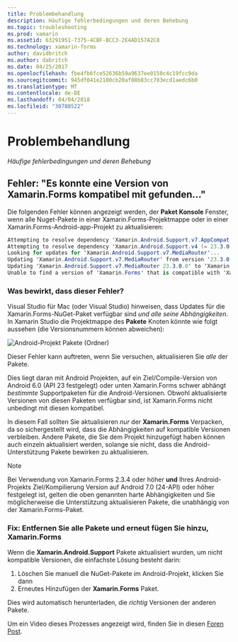```yaml
---
title: Problembehandlung
description: Häufige fehlerbedingungen und deren Behebung
ms.topic: troubleshooting
ms.prod: xamarin
ms.assetid: 63291951-7375-4CBF-BCC3-2E4AD157A2C8
ms.technology: xamarin-forms
author: davidbritch
ms.author: dabritch
ms.date: 04/25/2017
ms.openlocfilehash: fbe4fb6fce52636b59a9637ee0150c4c19fcc9da
ms.sourcegitcommit: 945df041e2180cb20af08b83cc703ecd1aedc6b0
ms.translationtype: MT
ms.contentlocale: de-DE
ms.lasthandoff: 04/04/2018
ms.locfileid: "30788522"
---
```

# <a name="troubleshooting"></a>Problembehandlung

_Häufige fehlerbedingungen und deren Behebung_

## <a name="error-unable-to-find-a-version-of-xamarinforms-compatible-with"></a>Fehler: "Es konnte eine Version von Xamarin.Forms kompatibel mit gefunden..."

Die folgenden Fehler können angezeigt werden, der **Paket Konsole** Fenster, wenn alle Nuget-Pakete in einer Xamarin.Forms-Projektmappe oder in einer Xamarin.Forms-Android-app-Projekt zu aktualisieren:

```csharp
Attempting to resolve dependency 'Xamarin.Android.Support.v7.AppCompat (= 23.3.0.0)'.
Attempting to resolve dependency 'Xamarin.Android.Support.v4 (= 23.3.0.0)'.
Looking for updates for 'Xamarin.Android.Support.v7.MediaRouter'...
Updating 'Xamarin.Android.Support.v7.MediaRouter' from version '23.3.0.0' to '23.3.1.0' in project 'Todo.Droid'.
Updating 'Xamarin.Android.Support.v7.MediaRouter 23.3.0.0' to 'Xamarin.Android.Support.v7.MediaRouter 23.3.1.0' failed.
Unable to find a version of 'Xamarin.Forms' that is compatible with 'Xamarin.Android.Support.v7.MediaRouter 23.3.0.0'.
```

### <a name="what-causes-this-error"></a>Was bewirkt, dass dieser Fehler?

Visual Studio für Mac (oder Visual Studio) hinweisen, dass Updates für die Xamarin.Forms-NuGet-Paket verfügbar sind *und alle seine Abhängigkeiten*. In Xamarin Studio die Projektmappe des **Pakete** Knoten könnte wie folgt aussehen (die Versionsnummern können abweichen):

![](images/updates-available.png "Android-Projekt Pakete (Ordner)")

Dieser Fehler kann auftreten, wenn Sie versuchen, aktualisieren Sie _alle_ der Pakete.

Dies liegt daran mit Android Projekten, auf ein Ziel/Compile-Version von Android 6.0 (API 23 festgelegt) oder unten Xamarin.Forms schwer abhängt *bestimmte* Supportpaketen für die Android-Versionen. Obwohl aktualisierte Versionen von diesen Paketen verfügbar sind, ist Xamarin.Forms nicht unbedingt mit diesen kompatibel.

In diesem Fall sollten Sie aktualisieren _nur_ der **Xamarin.Forms** Verpacken, da so sichergestellt wird, dass die Abhängigkeiten auf kompatible Versionen verbleiben. Andere Pakete, die Sie dem Projekt hinzugefügt haben können auch einzeln aktualisiert werden, solange sie nicht, dass die Android-Unterstützung Pakete bewirken zu aktualisieren.


> [!NOTE]
> Bei Verwendung von Xamarin.Forms 2.3.4 oder höher **und** Ihres Android-Projekts Ziel/Kompilierung Version auf Android 7.0 (24-API) oder höher festgelegt ist, gelten die oben genannten harte Abhängigkeiten und Sie möglicherweise die Unterstützung aktualisieren Pakete, die unabhängig von der Xamarin.Forms-Paket.


### <a name="fix-remove-all-packages-and-re-add-xamarinforms"></a>Fix: Entfernen Sie alle Pakete und erneut fügen Sie hinzu, Xamarin.Forms

Wenn die **Xamarin.Android.Support** Pakete aktualisiert wurden, um nicht kompatible Versionen, die einfachste Lösung besteht darin:

1. Löschen Sie manuell die NuGet-Pakete im Android-Projekt, klicken Sie dann
2. Erneutes Hinzufügen der **Xamarin.Forms** Paket.

Dies wird automatisch herunterladen, die *richtig* Versionen der anderen Pakete.

Um ein Video dieses Prozesses angezeigt wird, finden Sie in diesen [Foren Post](https://forums.xamarin.com/discussion/comment/170012/#Comment_170012).

